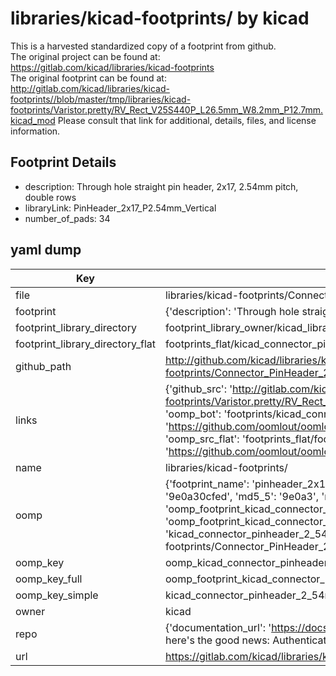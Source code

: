 # libraries/kicad-footprints/ by kicad  
This is a harvested standardized copy of a footprint from github.  
The original project can be found at:  
https://gitlab.com/kicad/libraries/kicad-footprints  
The original footprint can be found at:
http://gitlab.com/kicad/libraries/kicad-footprints//blob/master/tmp/libraries/kicad-footprints/Varistor.pretty/RV_Rect_V25S440P_L26.5mm_W8.2mm_P12.7mm.kicad_mod
Please consult that link for additional, details, files, and license information.  
## Footprint Details
* description: Through hole straight pin header, 2x17, 2.54mm pitch, double rows  
* libraryLink: PinHeader_2x17_P2.54mm_Vertical  
* number_of_pads: 34  
## yaml dump  
| Key | Value |  
| --- | --- |  
| file | libraries/kicad-footprints/Connector_PinHeader_2.54mm.pretty/PinHeader_2x17_P2.54mm_Vertical.kicad_mod |  
| footprint | {'description': 'Through hole straight pin header, 2x17, 2.54mm pitch, double rows', 'libraryLink': 'PinHeader_2x17_P2.54mm_Vertical', 'number_of_pads': 34} |  
| footprint_library_directory | footprint_library_owner/kicad_libraries/kicad-footprints/ |  
| footprint_library_directory_flat | footprints_flat/kicad_connector_pinheader_2_54mm_pinheader_2x17_p2_54mm_vertical/working |  
| github_path | http://github.com/kicad/libraries/kicad-footprints//blob/master/tmp/libraries/kicad-footprints/Connector_PinHeader_2.54mm.pretty/PinHeader_2x17_P2.54mm_Vertical.kicad_mod |  
| links | {'github_src': 'http://gitlab.com/kicad/libraries/kicad-footprints//blob/master/tmp/libraries/kicad-footprints/Varistor.pretty/RV_Rect_V25S440P_L26.5mm_W8.2mm_P12.7mm.kicad_mod', 'github_src_repo': 'https://gitlab.com/kicad/libraries/kicad-footprints', 'oomp_bot': 'footprints/kicad_connector_pinheader_2_54mm_pinheader_2x17_p2_54mm_vertical/working', 'oomp_bot_github': 'https://github.com/oomlout/oomlout_oomp_footprint_bot/tree/main/footprints/kicad_connector_pinheader_2_54mm_pinheader_2x17_p2_54mm_vertical/working', 'oomp_src_flat': 'footprints_flat/footprints_flat/kicad_connector_pinheader_2_54mm_pinheader_2x17_p2_54mm_vertical/working', 'oomp_src_flat_github': 'https://github.com/oomlout/oomlout_oomp_footprint_src/tree/main/footprints_flat/kicad_connector_pinheader_2_54mm_pinheader_2x17_p2_54mm_vertical/working'} |  
| name | libraries/kicad-footprints/ |  
| oomp | {'footprint_name': 'pinheader_2x17_p2_54mm_vertical', 'library_name': 'connector_pinheader_2_54mm', 'md5': '9e0a30cfed384e4759dbfda14d28ea95', 'md5_10': '9e0a30cfed', 'md5_5': '9e0a3', 'md5_6': '9e0a30', 'oomp_key': 'oomp_kicad_connector_pinheader_2_54mm_pinheader_2x17_p2_54mm_vertical', 'oomp_key_extra': 'oomp_footprint_kicad_connector_pinheader_2_54mm_pinheader_2x17_p2_54mm_vertical', 'oomp_key_full': 'oomp_footprint_kicad_connector_pinheader_2_54mm_pinheader_2x17_p2_54mm_vertical_9e0a30', 'oomp_key_simple': 'kicad_connector_pinheader_2_54mm_pinheader_2x17_p2_54mm_vertical', 'original_filename': 'libraries/kicad-footprints/Connector_PinHeader_2.54mm.pretty/PinHeader_2x17_P2.54mm_Vertical.kicad_mod', 'owner_name': 'kicad'} |  
| oomp_key | oomp_kicad_connector_pinheader_2_54mm_pinheader_2x17_p2_54mm_vertical |  
| oomp_key_full | oomp_footprint_kicad_connector_pinheader_2_54mm_pinheader_2x17_p2_54mm_vertical |  
| oomp_key_simple | kicad_connector_pinheader_2_54mm_pinheader_2x17_p2_54mm_vertical |  
| owner | kicad |  
| repo | {'documentation_url': 'https://docs.github.com/rest/overview/resources-in-the-rest-api#rate-limiting', 'message': "API rate limit exceeded for 84.66.173.59. (But here's the good news: Authenticated requests get a higher rate limit. Check out the documentation for more details.)"} |  
| url | https://gitlab.com/kicad/libraries/kicad-footprints |  

